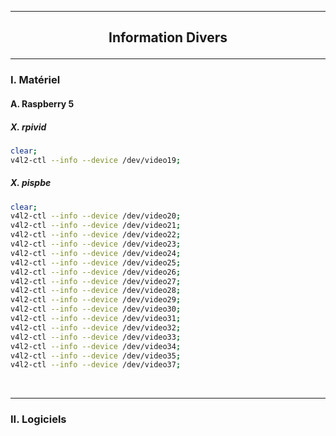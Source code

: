 ------------------------------------------------------------------------------------------------------------------------------------------------------------------------------------
## <p align='center'> Information Divers </p>

------------------------------------------------------------------------------------------------------------------------------------------------------------------------------------
### I. Matériel
#### A. Raspberry 5
##### X. rpivid
```bash
clear;
v4l2-ctl --info --device /dev/video19;
```

##### X. pispbe
```bash
clear;
v4l2-ctl --info --device /dev/video20;
v4l2-ctl --info --device /dev/video21;
v4l2-ctl --info --device /dev/video22;
v4l2-ctl --info --device /dev/video23;
v4l2-ctl --info --device /dev/video24;
v4l2-ctl --info --device /dev/video25;
v4l2-ctl --info --device /dev/video26;
v4l2-ctl --info --device /dev/video27;
v4l2-ctl --info --device /dev/video28;
v4l2-ctl --info --device /dev/video29;
v4l2-ctl --info --device /dev/video30;
v4l2-ctl --info --device /dev/video31;
v4l2-ctl --info --device /dev/video32;
v4l2-ctl --info --device /dev/video33;
v4l2-ctl --info --device /dev/video34;
v4l2-ctl --info --device /dev/video35;
v4l2-ctl --info --device /dev/video37;
```




<br />

------------------------------------------------------------------------------------------------------------------------------------------------------------------------------------
### II. Logiciels
